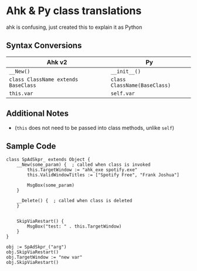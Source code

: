 # Ahk & Py class translations

ahk is confusing, just created this to explain it as Python

## Syntax Conversions

| Ahk v2 | Py |
| - | - |
| `__New()` | `__init__()` |
| `class ClassName extends BaseClass` | `class ClassName(BaseClass)` |
| `this.var` | `self.var` |

## Additional Notes

- (`this` does not need to be passed into class methods, unlike `self`)

## Sample Code

```ahk2
class SpAdSkpr_ extends Object {
    __New(some_param) {  ; called when class is invoked
        this.TargetWindow := "ahk_exe spotify.exe"
        this.ValidWindowTitles := ["Spotify Free", "Frank Joshua"]

        MsgBox(some_param)
    }

    __Delete() {  ; called when class is deleted
    }


    SkipViaRestart() {
        MsgBox("test: " . this.TargetWindow)
    }
}

obj := SpAdSkpr_("arg")
obj.SkipViaRestart()
obj.TargetWindow := "new var"
obj.SkipViaRestart()
```

